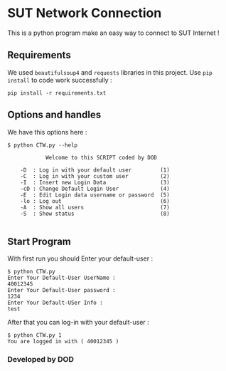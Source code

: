 # SUT Network Connection
This is a python program make an easy way to connect to SUT Internet !
## Requirements
We used ```beautifulsoup4``` and ```requests``` libraries in this project.
Use ```pip install``` to code work successfully :
```
pip install -r requirements.txt 
```
## Options and handles
We have this options here :
```
$ python CTW.py --help      

            Welcome to this SCRIPT coded by DOD

    -D  : Log in with your default user         (1)
    -C  : Log in with your custom user          (2)
    -I  : Insert new Login Data                 (3)
    -cD : Change Default Login User             (4)
    -E  : Edit Login data username or password  (5)
    -lo : Log out                               (6)
    -A  : Show all users                        (7)
    -S  : Show status                           (8)
    

```
## Start Program
With first run you should Enter your default-user :
```
$ python CTW.py       
Enter Your Default-User UserName : 
40012345
Enter Your Default-User password : 
1234   
Enter Your Default-USer Info : 
test
```
After that you can log-in with your default-user :
```
$ python CTW.py 1
You are logged in with ( 40012345 )
```

### Developed by DOD
